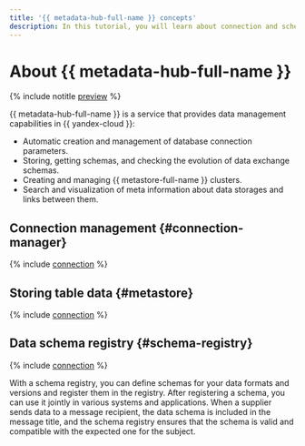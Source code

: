 ```yaml
---
title: '{{ metadata-hub-full-name }} concepts'
description: In this tutorial, you will learn about connection and schema registry.
---
```


# About {{ metadata-hub-full-name }}

{% include notitle [preview](../../_includes/note-preview.md) %}

{{ metadata-hub-full-name }} is a service that provides data management capabilities in {{ yandex-cloud }}:

* Automatic creation and management of database connection parameters.
* Storing, getting schemas, and checking the evolution of data exchange schemas.
* Creating and managing {{ metastore-full-name }} clusters.
* Search and visualization of meta information about data storages and links between them.

## Connection management {#connection-manager}

{% include [connection](../../_includes/metadata-hub/connection-definition.md) %}

## Storing table data {#metastore}

{% include [connection](../../_includes/metadata-hub/metastore-definition.md) %}


## Data schema registry {#schema-registry}

{% include [connection](../../_includes/metadata-hub/schema-registry-definition.md) %}

With a schema registry, you can define schemas for your data formats and versions and register them in the registry. After registering a schema, you can use it jointly in various systems and applications. When a supplier sends data to a message recipient, the data schema is included in the message title, and the schema registry ensures that the schema is valid and compatible with the expected one for the subject.



